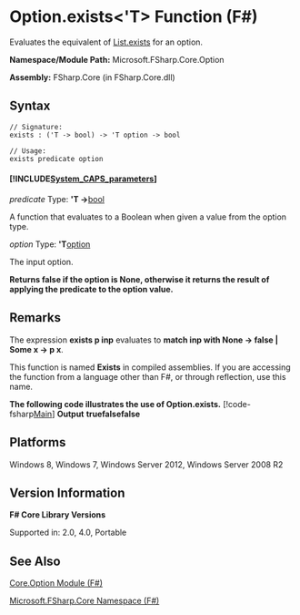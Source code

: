 # Option.exists<'T> Function (F#)

Evaluates the equivalent of [List.exists](http://msdn.microsoft.com/en-us/library/15a3ebd5-98f0-44c0-8220-7dedec3e68a8) for an option.

**Namespace/Module Path:** Microsoft.FSharp.Core.Option

**Assembly:** FSharp.Core (in FSharp.Core.dll)


## Syntax

```
// Signature:
exists : ('T -> bool) -> 'T option -> bool

// Usage:
exists predicate option
```

#### [!INCLUDE[System_CAPS_parameters](//System/Token/System_CAPS_parameters_md.md)]
*predicate*
Type: **'T -&gt;**[bool](http://msdn.microsoft.com/en-us/library/89c0cf9c-49ce-4207-a3be-555851a67dd5)


A function that evaluates to a Boolean when given a value from the option type.


*option*
Type: **'T**[option](http://msdn.microsoft.com/en-us/library/b08add48-34bf-4410-80a1-ef6a8daddc58)


The input option.



**Returns false if the option is None, otherwise it returns the result of applying the predicate to the option value.**
## Remarks
The expression **exists p inp** evaluates to **match inp with None -&gt; false | Some x -&gt; p x**.

This function is named **Exists** in compiled assemblies. If you are accessing the function from a language other than F#, or through reflection, use this name.

**The following code illustrates the use of Option.exists.**
[!code-fsharp[Main](snippets/fsoptions/snippet3.fs)]
**Output**
**truefalsefalse**
## Platforms
Windows 8, Windows 7, Windows Server 2012, Windows Server 2008 R2


## Version Information
**F# Core Library Versions**

Supported in: 2.0, 4.0, Portable




## See Also
[Core.Option Module &#40;F&#35;&#41;](Core.Option+Module+%28FSharp%29.md)

[Microsoft.FSharp.Core Namespace &#40;F&#35;&#41;](Microsoft.FSharp.Core+Namespace+%28FSharp%29.md)

